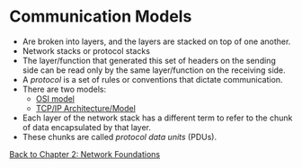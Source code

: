 # Communication Models

- Are broken into layers, and the layers are stacked on top of one another.
- Network stacks or protocol stacks
- The layer/function that generated this set of headers on the sending side can be read only by the same layer/function on the receiving side.
- A *protocol* is a set of rules or conventions that dictate communication.
- There are two models:
	- [OSI model](osi-model.md)
	- [TCP/IP Architecture/Model](tcp-ip-architecture.md)
- Each layer of the network stack has a different term to refer to the chunk of data encapsulated by that layer.
- These chunks are called *protocol data units* (PDUs).

[Back to Chapter 2: Network Foundations](../ceh.md#chapter%202%20network%20foundations)